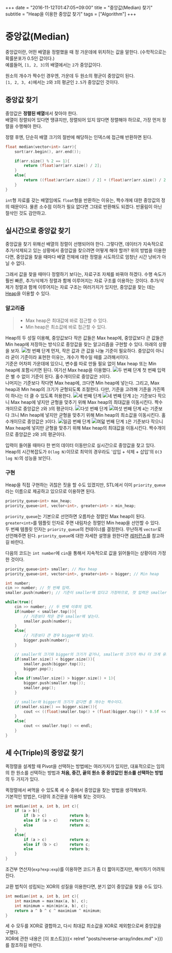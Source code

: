 +++
date = "2016-11-12T01:47:05+09:00"
title = "중앙값(Median) 찾기"
subtitle = "Heap을 이용한 중앙값 찾기"
tags = ["Algorithm"]
+++

# 중앙값(Median)
중앙값이란, 어떤 배열을 정렬했을 때 정 가운데에 위치하는 값을 말한다. (수학적으로는 확률분포가 0.5인 값이다.)  
예를들어, `[1, 2, 3]`의 배열에서는 `2`가 중앙값이다.

원소의 개수가 짝수인 경우엔, 가운데 두 원소의 평균이 중앙값이 된다.  
`[1, 2, 3, 4]`에서는 `2`와 `3`의 평균인 `2.5`가 중앙값인 것이다. 

## 중앙값 찾기
중앙값은 **정렬된 배열**에서 찾아야 한다.  
배열이 정렬되어 있다면 땡큐지만, 정렬되어 있지 않다면 정렬해야 하므로, 가장 먼저 정렬을 수행해야 한다.

정렬 후엔, 단순히 배열 크기의 절반에 해당하는 인덱스에 접근해 반환하면 된다.
``` c++
float median(vector<int> &arr){
    sort(arr.begin(), arr.end());

    if(arr.size() % 2 == 1){
        return (float)arr[arr.size() / 2];
    }
    else{
        return ((float)arr[arr.size() / 2] + (float)arr[arr.size() / 2 + 1]) / 2.0f; 
    }
}
```
`int`형 자료를 갖는 배열임에도 `float`형을 반환하는 이유는, 짝수개에 대한 중앙값의 정의 때문이다. 물론 소수점 이하가 필요 없다면 그대로 반환해도 되겠다. 반올림이 아닌 절삭인 것도 감안하고.

## 실시간으로 중앙값 찾기
중앙값을 찾기 위해선 배열의 정렬이 선행되어야 한다. 그렇다면, 데이터가 지속적으로 추가/삭제되고 있는 상황에서 중앙값을 찾으려면 어떻게 해야 할까? 위의 방법을 이용한다면, 중앙값을 찾을 때마다 배열 전체에 대한 정렬을 시도하므로 엄청난 시간 낭비가 아닐 수 없다.

그래서 값을 찾을 때마다 정렬하기 보다는, 자료구조 자체를 바꿔야 하겠다. 수행 속도가 훨씬 빠른, 추가/삭제가 정렬과 함께 이루어지는 자료 구조를 이용하는 것이다. 추가/삭제가 정렬과 함께 이루어지는 자료 구조는 여러가지가 있지만, 중앙값을 찾는 데는 [Heap](https://ko.wikipedia.org/wiki/힙_\(자료_구조\))을 이용할 수 있다.

### 알고리즘
> * Max heap은 최대값에 바로 접근할 수 있다.
> * Min heap은 최소값에 바로 접근할 수 있다.

Heap의 두 성질 이용해, 중앙값보다 작은 값들은 Max heap에, 중앙값보다 큰 값들은 Min heap에 저장하는 방식으로 중앙값을 찾는 알고리즘을 구현할 수 있다. 아래의 상황을 보자.
![첫 번째 단계](diagram00.png)
먼저, 작은 값과 큰 값을 나눌 기준이 필요하다. 중앙값이 아니라 굳이 기준이라 표현한 이유는, 개수가 짝수일 때를 고려해서이다.  
기준은 어차피 가운데에 있으니, 변수를 따로 만들 필요 없이 Max heap 또는 Min heap에 포함시키면 된다. 여기선 Max heap을 이용했다.
![두 번째 단계](diagram01.png)
첫 번째 입력은 별 수 없이 기준이 된다. 홀수개이므로 중앙값은 `3`이다.  
나머지는 기준보다 작다면 Max heap에, 크다면 Min heap에 넣는다. 그리고, Max heap과 Min heap의 크기가 균형되도록 조절한다. 다만, 기준을 고려해 기준을 가진쪽이 하나는 더 클 수 있도록 허용한다.
![세 번째 단계](diagram02.png)
![네 번째 단계](diagram03.png)
`2`는 기준보다 작으니 Max heap에 넣지만 균형을 맞추기 위해 Max heap의 최대값을 이동시킨다. 짝수개이므로 중앙값은 `2`와 `3`의 평균이다. 
![다섯 번째 단계](diagram04.png)
![여섯 번째 단계](diagram05.png)
`4`는 기준보다 크니 Min heap에 넣지만 균형을 맞추기 위해 Min heap의 최소값을 이동시킨다. 홀수개이므로 중앙값은 `3`이다.
![일곱 번째 단계](diagram06.png)
![여덟 번째 단계](diagram07.png)
`1`은 기준보다 작으니 Max heap에 넣지만 균형을 맞추기 위해 Max heap의 최대값을 이동시킨다. 짝수개이므로 중앙값은 `2`와 `3`의 평균이다.

입력이 들어올 때마다 한 번의 데이터 이동만으로 실시간으로 중앙값을 찾고 있다. Heap의 시간복잡도가 `O(log N)`이므로 최악의 경우라도 '삽입 + 삭제 + 삽입'의 `O(3 log N)`의 성능을 보인다.

### 구현
Heap을 직접 구현하는 귀찮은 짓을 할 수도 있겠지만, STL에서 이미 `priority_queue`라는 이름으로 제공하고 있으므로 이용하면 된다.
``` c++
priority_queue<int> max_heap;
priority_queue<int, vector<int>, greater<int> > min_heap;
```  
`priority_queue`는 기본으로 선언하면 오름차순 정렬인 Max heap이 된다. `greater<int>`를 템플릿 인자로 주면 내림차순 정렬인 Min heap을 선언할 수 있다.  
두 번째 템플릿 인자는 `priority_queue`의 컨테이너를 결정한다. 무난하게 `vector`로 선언해주면 된다. `priority_queue`에 대한 자세한 설명을 원한다면 [레퍼런스](http://www.cplusplus.com/reference/queue/priority_queue/?kw=priority_queue)를 참고하길 바란다.
  
다음의 코드는 `int number`에 `cin`을 통해서 지속적으로 값을 읽어들이는 상황이라 가정한 것이다.
``` c++
priority_queue<int> smaller; // Max heap
priority_queue<int, vector<int>, greater<int> > bigger; // Min heap

int number;
cin >> number; // 첫 번째 입력.
smaller.push(number); // 기준이 smaller에 있다고 가정하므로, 첫 입력은 smaller에 넣는다.

while(true){
    cin >> number; // 두 번째 이후의 입력.
    if(number < smaller.top()){
        // 기준보다 작은 경우 smaller에 넣는다.
        smaller.push(number);
    }
    else{
        // 기준보다 큰 경우 bigger에 넣는다.
        bigger.push(number);
    }

    // smaller의 크기와 bigger의 크기가 같거나, smaller의 크기가 하나 더 크게 유지되도록 데이터를 옮긴다. 
    if(smaller.size() < bigger.size()){
        smaller.push(bigger.top());
        bigger.pop();
    }
    else if(smaller.size() > bigger.size() + 1){
        bigger.push(smaller.top());
        smaller.pop();
    }

    // smaller와 bigger의 크기가 같다면 총 개수는 짝수이다.
    if(smaller.size() == bigger.size()){
        cout << ((float)smaller.top() + (float)bigger.top()) * 0.5f << endl;
    }
    else{
        cout << smaller.top() << endl;
    }
}
```

## 세 수(Triple)의 중앙값 찾기
퀵정렬을 설계할 때 Pivot을 선택하는 방법에는 여러가지가 있지만, 대표적으로는 임의의 한 원소를 선택하는 방법과 **처음, 중간, 끝의 원소 중 중앙값인 원소를 선택하는 방법**의 두 가지가 있다.

퀵정렬에서 써먹을 수 있도록 세 수 중에서 중앙값을 찾는 방법을 생각해보자.  
기본적인 방법은, 다량의 조건문을 이용해 찾는 것이다.
``` c++
int median(int a, int b, int c){
    if (a > b){
        if (b > c)          return b;
        else if (a > c)     return c;
        else                return a;
    }
    else{
        if (a > c)          return a;
        else if (b > c)     return c;
        else                return b;
    }
}
```
조건부 연산자(`exp?exp:exp`)를 이용하면 코드가 좀 더 짧아지겠지만, 해석하기 어려워 진다.

교환 법칙이 성립되는 XOR의 성질을 이용한다면, 분기 없이 중앙값을 찾을 수도 있다.
``` c++
int median(int a, int b, int c){
    int maximum = max(max(a, b), c);
    int minimum = min(min(a, b), c);
    return a ^ b ^ c ^ maximium ^ minimum;
}
```
세 수 모두를 XOR로 결합하고, 다시 최대값 최소값을 XOR로 제외함으로써 중앙값을 구했다.  
XOR에 관한 내용은 [이 포스트]({{< relref "posts/reverse-array/index.md" >}})를 참조하길 바란다.